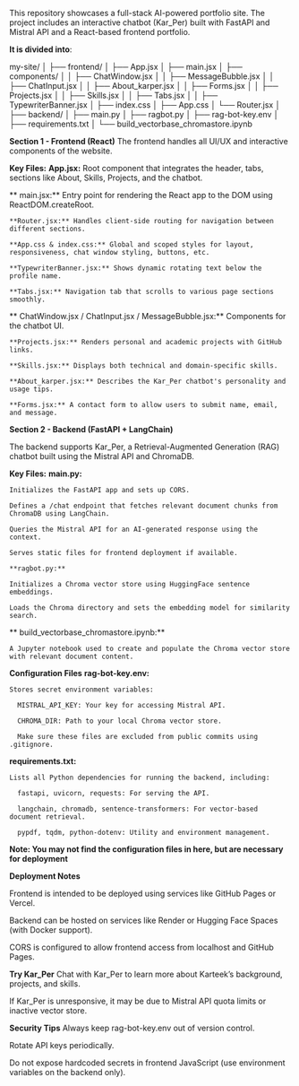 This repository showcases a full-stack AI-powered portfolio site. The project includes an interactive chatbot (Kar_Per) built with FastAPI and Mistral API and a React-based frontend portfolio. 

**It is divided into**:

my-site/
│
├── frontend/
│   ├── App.jsx
│   ├── main.jsx
│   ├── components/
│   │   ├── ChatWindow.jsx
│   │   ├── MessageBubble.jsx
│   │   ├── ChatInput.jsx
│   │   ├── About_karper.jsx
│   │   ├── Forms.jsx
│   │   ├── Projects.jsx
│   │   ├── Skills.jsx
│   │   ├── Tabs.jsx
│   │   ├── TypewriterBanner.jsx
│   ├── index.css
│   ├── App.css
│   └── Router.jsx
│
├── backend/
│   ├── main.py
│   ├── ragbot.py
│   ├── rag-bot-key.env
│   ├── requirements.txt
│   └── build_vectorbase_chromastore.ipynb

**Section 1 - Frontend (React)**
  The frontend handles all UI/UX and interactive components of the website.
  
  **Key Files:**
    **App.jsx:** Root component that integrates the header, tabs, sections like About, Skills, Projects, and the chatbot.
    
   ** main.jsx:** Entry point for rendering the React app to the DOM using ReactDOM.createRoot.
    
    **Router.jsx:** Handles client-side routing for navigation between different sections.
    
    **App.css & index.css:** Global and scoped styles for layout, responsiveness, chat window styling, buttons, etc.
    
    **TypewriterBanner.jsx:** Shows dynamic rotating text below the profile name.
    
    **Tabs.jsx:** Navigation tab that scrolls to various page sections smoothly.
    
   ** ChatWindow.jsx / ChatInput.jsx / MessageBubble.jsx:** Components for the chatbot UI.
    
    **Projects.jsx:** Renders personal and academic projects with GitHub links.
    
    **Skills.jsx:** Displays both technical and domain-specific skills.
    
    **About_karper.jsx:** Describes the Kar_Per chatbot's personality and usage tips.
    
    **Forms.jsx:** A contact form to allow users to submit name, email, and message.

  
**Section 2 - Backend (FastAPI + LangChain)**

  The backend supports Kar_Per, a Retrieval-Augmented Generation (RAG) chatbot built using the Mistral API and ChromaDB.
  
  **Key Files:**
    **main.py:**
    
    Initializes the FastAPI app and sets up CORS.
    
    Defines a /chat endpoint that fetches relevant document chunks from ChromaDB using LangChain.
    
    Queries the Mistral API for an AI-generated response using the context.
    
    Serves static files for frontend deployment if available.
    
    **ragbot.py:**
    
    Initializes a Chroma vector store using HuggingFace sentence embeddings.
    
    Loads the Chroma directory and sets the embedding model for similarity search.
    
   ** build_vectorbase_chromastore.ipynb:**
    
    A Jupyter notebook used to create and populate the Chroma vector store with relevant document content.

**Configuration Files**
  **rag-bot-key.env:**
  
    Stores secret environment variables:
    
      MISTRAL_API_KEY: Your key for accessing Mistral API.
      
      CHROMA_DIR: Path to your local Chroma vector store.
      
      Make sure these files are excluded from public commits using .gitignore.
  
  **requirements.txt:**
  
    Lists all Python dependencies for running the backend, including:
    
      fastapi, uvicorn, requests: For serving the API.
      
      langchain, chromadb, sentence-transformers: For vector-based document retrieval.
      
      pypdf, tqdm, python-dotenv: Utility and environment management.

**Note: You may not find the configuration files in here, but are necessary for deployment**

**Deployment Notes**

  Frontend is intended to be deployed using services like GitHub Pages or Vercel.
  
  Backend can be hosted on services like Render or Hugging Face Spaces (with Docker support).
  
  CORS is configured to allow frontend access from localhost and GitHub Pages.

**Try Kar_Per**
  Chat with Kar_Per to learn more about Karteek’s background, projects, and skills.
  
  If Kar_Per is unresponsive, it may be due to Mistral API quota limits or inactive vector store.

**Security Tips**
  Always keep rag-bot-key.env out of version control.
  
  Rotate API keys periodically.
  
  Do not expose hardcoded secrets in frontend JavaScript (use environment variables on the backend only).




